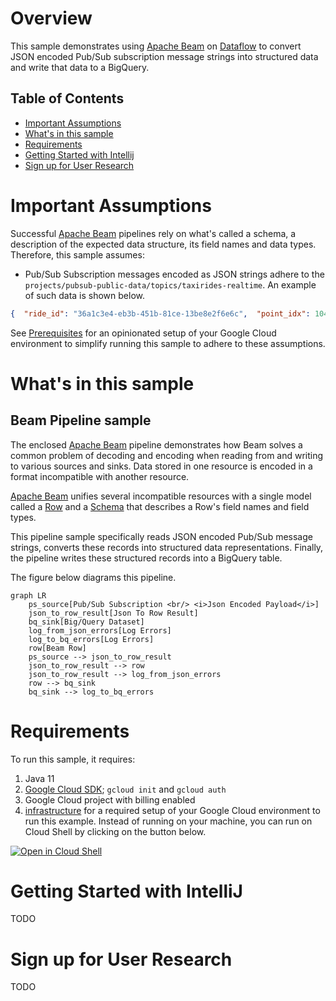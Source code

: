 # Overview

This sample demonstrates using [Apache Beam](https://beam.apache.org/) on [Dataflow](https://cloud.google.com/dataflow)
to convert JSON encoded Pub/Sub subscription message strings into structured data and write that data to a BigQuery.

## Table of Contents
* [Important Assumptions](#important-assumptions)
* [What's in this sample](#whats-in-this-sample)
* [Requirements](#requirements)
* [Getting Started with Intellij](#getting-started-with-intellij)
* [Sign up for User Research](#sign-up-for-user-research)

# Important Assumptions

Successful [Apache Beam](https://beam.apache.org/) pipelines rely on what's called a schema, a description of the
expected data structure, its field names and data types.
Therefore, this sample assumes:
- Pub/Sub Subscription messages encoded as JSON strings adhere to the
`projects/pubsub-public-data/topics/taxirides-realtime`.  An example of such data is shown below.
```json
{  "ride_id": "36a1c3e4-eb3b-451b-81ce-13be8e2f6e6c",  "point_idx": 1042,  "latitude": 40.721470000000004,  "longitude": -73.82676000000001,  "timestamp": "2023-02-08T14:02:34.28351-05:00",  "meter_reading": 23.425806,  "meter_increment": 0.02248158,  "ride_status": "enroute",  "passenger_count": 2}
```

See [Prerequisites](#prerequisites) for an opinionated setup
of your Google Cloud environment to simplify running this sample to adhere to these assumptions.

# What's in this sample

## Beam Pipeline sample

The enclosed [Apache Beam](https://beam.apache.org/) pipeline demonstrates how
Beam solves a common problem of decoding and encoding when reading from and
writing to various sources and sinks.  Data stored in one resource is encoded in a format
incompatible with another resource.

[Apache Beam](https://beam.apache.org/) unifies several incompatible resources with a single model called a
[Row](https://beam.apache.org/releases/javadoc/current/org/apache/beam/sdk/values/Row.html) and a
[Schema](https://beam.apache.org/releases/javadoc/current/org/apache/beam/sdk/schemas/Schema.html)
that describes a Row's field names and field types.

This pipeline sample specifically reads JSON encoded Pub/Sub message strings, converts these
records into structured data representations.  Finally, the pipeline writes these structured records into a BigQuery
table.

The figure below diagrams this pipeline.

```mermaid
graph LR
    ps_source[Pub/Sub Subscription <br/> <i>Json Encoded Payload</i>]
    json_to_row_result[Json To Row Result]
    bq_sink[Big/Query Dataset]
    log_from_json_errors[Log Errors]
    log_to_bq_errors[Log Errors]
    row[Beam Row]
    ps_source --> json_to_row_result
    json_to_row_result --> row
    json_to_row_result --> log_from_json_errors
    row --> bq_sink
    bq_sink --> log_to_bq_errors
```

# Requirements

To run this sample, it requires:

1. Java 11
2. [Google Cloud SDK](https://cloud.google.com/sdk); `gcloud init`
  and `gcloud auth`
3. Google Cloud project with billing enabled 
4. [infrastructure](infrastructure) for a required setup of your Google Cloud environment to run this example.
Instead of running on your machine, you can run on Cloud Shell by clicking on the button below.

[![Open in Cloud Shell](https://gstatic.com/cloudssh/images/open-btn.svg)](https://shell.cloud.google.com/cloudshell/editor?cloudshell_git_repo=https%3A%2F%2Fgithub.com%2FGoogleCloudPlatform%2Fcloud-code-samples&cloudshell_git_branch=v1&cloudshell_print=cloud-shell-readme.txt&cloudshell_workspace=java%2Fjava-dataflow-samples%2Fread-pubsub-write-bigquery)

# Getting Started with IntelliJ

TODO

# Sign up for User Research

TODO
